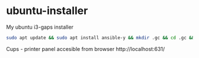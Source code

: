 # ubuntu-installer
My ubuntu i3-gaps installer

```bash
sudo apt update && sudo apt install ansible-y && mkdir .gc && cd .gc && git clone https://github.com/pietryszak/ubuntu-installer && cd ubuntu-installer && ansible-playbook --ask-become-pass --connection=local --inventory 127.0.0.1, playbook.yml
```

Cups - printer panel accesible from browser
http://localhost:631/ 
